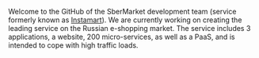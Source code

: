Welcome to the GitHub of the SberMarket development team (service formerly known as [Instamart](https://github.com/nstmrt)). We are currently working on creating the leading service on the Russian e-shopping market. The service includes 3 applications, a website, 200 micro-services, as well as a PaaS, and is intended to cope with high traffic loads.
